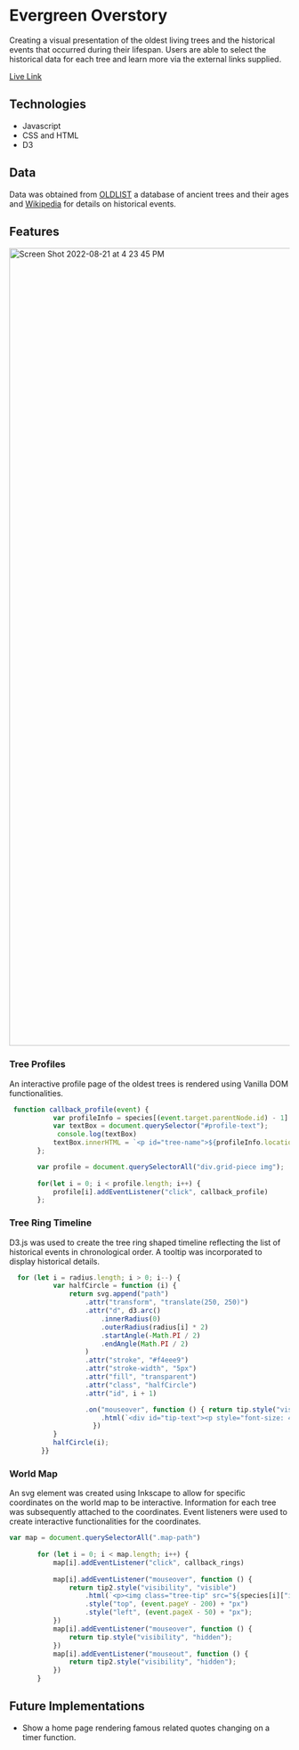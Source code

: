 # Evergreen Overstory 

Creating a visual presentation of the oldest living trees and the historical events that occurred during their lifespan. Users are able to select the historical data for each tree and learn more via the external links supplied. 

[Live Link](https://k3tang.github.io/Javascript-Project---Trees/)


## Technologies 
* Javascript
* CSS and HTML
* D3

## Data
Data was obtained from [OLDLIST](https://www.ldeo.columbia.edu/~adk/oldlisteast/) a database of ancient trees and their ages and [Wikipedia](https://www.wikipedia.org/) for details on historical events. 

## Features 
<img width="1433" alt="Screen Shot 2022-08-21 at 4 23 45 PM" src="https://user-images.githubusercontent.com/107089418/185815263-b32e30ea-20dd-462b-8694-3d339f44354c.png">

### Tree Profiles 
An interactive profile page of the oldest trees is rendered using Vanilla DOM functionalities. 

```javascript 
 function callback_profile(event) { 
           var profileInfo = species[(event.target.parentNode.id) - 1]
           var textBox = document.querySelector("#profile-text");
            console.log(textBox)
           textBox.innerHTML = `<p id="tree-name">${profileInfo.location}:<br>${profileInfo.species}</p><br><p id="tree-age">Age: ${profileInfo.age}</p><br>${profileInfo.profile} <a href="${profileInfo.website}">Learn More...<a>`
       };

       var profile = document.querySelectorAll("div.grid-piece img");
       
       for(let i = 0; i < profile.length; i++) { 
           profile[i].addEventListener("click", callback_profile)
       };
```


### Tree Ring Timeline 
D3.js was used to create the tree ring shaped timeline reflecting the list of historical events in chronological order. A tooltip was incorporated to display historical details.

```javascript 
  for (let i = radius.length; i > 0; i--) {
           var halfCircle = function (i) {
               return svg.append("path")
                   .attr("transform", "translate(250, 250)")
                   .attr("d", d3.arc()
                       .innerRadius(0)
                       .outerRadius(radius[i] * 2)
                       .startAngle(-Math.PI / 2)
                       .endAngle(Math.PI / 2)
                   )
                   .attr("stroke", "#f4eee9")
                   .attr("stroke-width", "5px")
                   .attr("fill", "transparent")
                   .attr("class", "halfCircle")
                   .attr("id", i + 1) 

                   .on("mouseover", function () { return tip.style("visibility", "visible")
                       .html(`<div id="tip-text"><p style="font-size: 4.5vh; padding-bottom: 1vh">${events[i].year}</p><p style="font-size:           1.8vh;">${events[i].event}</p><br><p id="tip-link"><a href=${events[i].website}>Learn More</a></p></div>`)
                     }) 
           }
           halfCircle(i);
        }}   
```

### World Map 
An svg element was created using Inkscape to allow for specific coordinates on the world map to be interactive. Information for each tree was subsequently attached to the coordinates. Event listeners were used to create interactive functionalities for the coordinates. 


```javascript 
var map = document.querySelectorAll(".map-path")
       
       for (let i = 0; i < map.length; i++) {
           map[i].addEventListener("click", callback_rings)
          
           map[i].addEventListener("mouseover", function () {
               return tip2.style("visibility", "visible")
                   .html(`<p><img class="tree-tip" src="${species[i]["image"]}" alt="tree picture" height="150vh" padding-bottom="20px"><br>${species[i]["location"]}</p>`)
                   .style("top", (event.pageY - 200) + "px")
                   .style("left", (event.pageX - 50) + "px");      
           })
           map[i].addEventListener("mouseover", function () {
               return tip.style("visibility", "hidden");
           })
           map[i].addEventListener("mouseout", function () {
               return tip2.style("visibility", "hidden");
           })
       }
```

## Future Implementations 
* Show a home page rendering famous related quotes changing on a timer function. 





